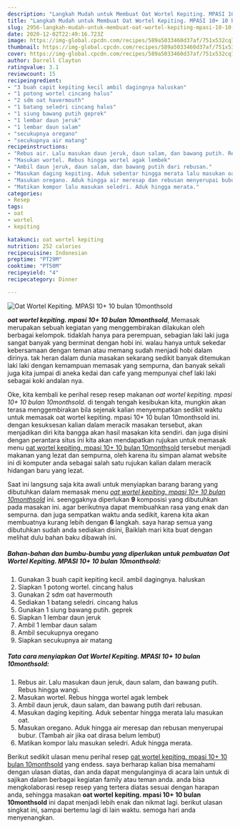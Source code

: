 ```yaml
---
description: "Langkah Mudah untuk Membuat Oat Wortel Kepiting. MPASI 10+ 10 bulan 10monthsold, Lezat Sekali"
title: "Langkah Mudah untuk Membuat Oat Wortel Kepiting. MPASI 10+ 10 bulan 10monthsold, Lezat Sekali"
slug: 2956-langkah-mudah-untuk-membuat-oat-wortel-kepiting-mpasi-10-10-bulan-10monthsold-lezat-sekali
date: 2020-12-02T22:49:16.723Z
image: https://img-global.cpcdn.com/recipes/589a5033460d37af/751x532cq70/oat-wortel-kepiting-mpasi-10-10-bulan-10monthsold-foto-resep-utama.jpg
thumbnail: https://img-global.cpcdn.com/recipes/589a5033460d37af/751x532cq70/oat-wortel-kepiting-mpasi-10-10-bulan-10monthsold-foto-resep-utama.jpg
cover: https://img-global.cpcdn.com/recipes/589a5033460d37af/751x532cq70/oat-wortel-kepiting-mpasi-10-10-bulan-10monthsold-foto-resep-utama.jpg
author: Darrell Clayton
ratingvalue: 3.1
reviewcount: 15
recipeingredient:
- "3 buah capit kepiting kecil ambil dagingnya haluskan"
- "1 potong wortel cincang halus"
- "2 sdm oat havermouth"
- "1 batang seledri cincang halus"
- "1 siung bawang putih geprek"
- "1 lembar daun jeruk"
- "1 lembar daun salam"
- "secukupnya oregano"
- "secukupnya air matang"
recipeinstructions:
- "Rebus air. Lalu masukan daun jeruk, daun salam, dan bawang putih. Rebus hingga wangi."
- "Masukan wortel. Rebus hingga wortel agak lembek"
- "Ambil daun jeruk, daun salam, dan bawang putih dari rebusan."
- "Masukan daging kepiting. Aduk sebentar hingga merata lalu masukan oat."
- "Masukan oregano. Aduk hingga air meresap dan rebusan menyerupai bubur. (Tambah air jika oat dirasa belum lembut)"
- "Matikan kompor lalu masukan seledri. Aduk hingga merata."
categories:
- Resep
tags:
- oat
- wortel
- kepiting

katakunci: oat wortel kepiting 
nutrition: 252 calories
recipecuisine: Indonesian
preptime: "PT29M"
cooktime: "PT50M"
recipeyield: "4"
recipecategory: Dinner

---
```



![Oat Wortel Kepiting. MPASI 10+ 10 bulan 10monthsold](https://img-global.cpcdn.com/recipes/589a5033460d37af/751x532cq70/oat-wortel-kepiting-mpasi-10-10-bulan-10monthsold-foto-resep-utama.jpg)

<b><i>oat wortel kepiting. mpasi 10+ 10 bulan 10monthsold</i></b>, Memasak merupakan sebuah kegiatan yang menggembirakan dilakukan oleh berbagai kelompok. tidaklah hanya para perempuan, sebagian laki laki juga sangat banyak yang berminat dengan hobi ini. walau hanya untuk sekedar kebersamaan dengan teman atau memang sudah menjadi hobi dalam dirinya. tak heran dalam dunia masakan sekarang sedikit banyak ditemukan laki laki dengan kemampuan memasak yang sempurna, dan banyak sekali juga kita jumpai di aneka kedai dan cafe yang mempunyai chef laki laki sebagai koki andalan nya.



Oke, kita kembali ke perihal resep resep makanan <i>oat wortel kepiting. mpasi 10+ 10 bulan 10monthsold</i>. di tengah tengah kesibukan kita, mungkin akan terasa menggembirakan bila sejenak kalian menyempatkan sedikit waktu untuk memasak oat wortel kepiting. mpasi 10+ 10 bulan 10monthsold ini. dengan kesuksesan kalian dalam meracik masakan tersebut, akan menjadikan diri kita bangga akan hasil masakan kita sendiri. dan juga disini dengan perantara situs ini kita akan mendapatkan rujukan untuk memasak menu <u>oat wortel kepiting. mpasi 10+ 10 bulan 10monthsold</u> tersebut menjadi makanan yang lezat dan sempurna, oleh karena itu simpan alamat website ini di komputer anda sebagai salah satu rujukan kalian dalam meracik hidangan baru yang lezat.


Saat ini langsung saja kita awali untuk menyiapkan barang barang yang dibutuhkan dalam memasak menu <u><i>oat wortel kepiting. mpasi 10+ 10 bulan 10monthsold</i></u> ini. seenggaknya diperlukan <b>9</b> komposisi yang dibutuhkan pada masakan ini. agar berikutnya dapat membuahkan rasa yang enak dan sempurna. dan juga sempatkan waktu anda sedikit, karena kita akan membuatnya kurang lebih dengan <b>6</b> langkah. saya harap semua yang dibutuhkan sudah anda sediakan disini, Baiklah mari kita buat dengan melihat dulu bahan baku dibawah ini.

<!--inarticleads1-->

##### Bahan-bahan dan bumbu-bumbu yang diperlukan untuk pembuatan Oat Wortel Kepiting. MPASI 10+ 10 bulan 10monthsold:

1. Gunakan 3 buah capit kepiting kecil. ambil dagingnya. haluskan
1. Siapkan 1 potong wortel. cincang halus
1. Gunakan 2 sdm oat havermouth
1. Sediakan 1 batang seledri. cincang halus
1. Gunakan 1 siung bawang putih. geprek
1. Siapkan 1 lembar daun jeruk
1. Ambil 1 lembar daun salam
1. Ambil secukupnya oregano
1. Siapkan secukupnya air matang




<!--inarticleads2-->

##### Tata cara menyiapkan Oat Wortel Kepiting. MPASI 10+ 10 bulan 10monthsold:

1. Rebus air. Lalu masukan daun jeruk, daun salam, dan bawang putih. Rebus hingga wangi.
1. Masukan wortel. Rebus hingga wortel agak lembek
1. Ambil daun jeruk, daun salam, dan bawang putih dari rebusan.
1. Masukan daging kepiting. Aduk sebentar hingga merata lalu masukan oat.
1. Masukan oregano. Aduk hingga air meresap dan rebusan menyerupai bubur. (Tambah air jika oat dirasa belum lembut)
1. Matikan kompor lalu masukan seledri. Aduk hingga merata.




Berikut sedikit ulasan menu perihal resep <u>oat wortel kepiting. mpasi 10+ 10 bulan 10monthsold</u> yang endess. saya berharap kalian bisa memahami dengan ulasan diatas, dan anda dapat mengulanginya di acara lain untuk di sajikan dalam berbagai kegiatan family atau teman anda. anda bisa mengkolaborasi resep resep yang tertera diatas sesuai dengan harapan anda, sehingga masakan <b>oat wortel kepiting. mpasi 10+ 10 bulan 10monthsold</b> ini dapat menjadi lebih enak dan nikmat lagi. berikut ulasan singkat ini, sampai bertemu lagi di lain waktu. semoga hari anda menyenangkan.
